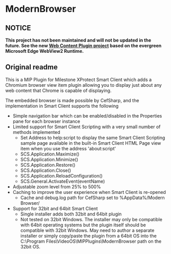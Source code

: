 # ModernBrowser

## NOTICE

**This project has not been maintained and will not be updated in the future. See the new [Web Content Plugin project](https://github.com/joshooaj/WebContentPlugin) based on the evergreen Microsoft Edge WebView2 Runtime.**

## Original readme

This is a MIP Plugin for Milestone XProtect Smart Client which adds a Chromium browser view item
plugin allowing you to display just about any web content that Chrome is capable of displaying.

The embedded browser is made possible by CefSharp, and the implementation in Smart Client supports
the following

- Simple navigation bar which can be enabled/disabled in the Properties pane for each browser instance
- Limited support for Smart Client Scripting with a very small number of methods implemented
    - Set Address to help:script to display the same Smart Client Scripting sample page available in the
    built-in Smart Client HTML Page view item when you use the address 'about:script'
    - SCS.Application.Maximize()
    - SCS.Application.Minimize()
    - SCS.Application.Restore()
    - SCS.Application.Close()
    - SCS.Application.ReloadConfiguration()
    - SCS.General.ActivateEvent(eventName)    
- Adjustable zoom level from 25% to 500%
- Caching to improve the user experience when Smart Client is re-opened
    - Cache and debug.log path for CefSharp set to %AppData%/Modern Browser/
- Support for 32bit and 64bit Smart Client
    - Single installer adds both 32bit and 64bit plugin
    - Not tested on 32bit Windows. The installer may only be compatible with 64bit operating systems but
    the plugin itself should be compatible with 32bit Windows. May need to author a separate installer or
    simply copy/paste the plugin from a 64bit OS into the C:\Program Files\VideoOS\MIPPlugins\ModernBrowser
    path on the 32bit OS. 
